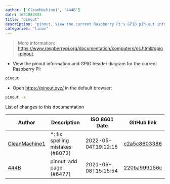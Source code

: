 ```yaml
---
author: ['CleanMachine1', '444B']
date: 1651684335
title: "pinout"
description: "pinout, View the current Raspberry Pi's GPIO pin-out information on the terminal with an ASCII diagram."
categories: "linux"
---
```

> More information: <https://www.raspberrypi.org/documentation/computers/os.html#gpio-pinout>.

- View the pinout information and GPIO header diagram for the current Raspberry Pi:

```bash
pinout
```

- Open https://pinout.xyz/ in the default browser:

```bash
pinout -x
```
List of changes to this documentation


Author | Description | ISO 8601 Date | GitHub link
------|-----|-----|-----
[CleanMachine1](mailto:78213164+CleanMachine1@users.noreply.github.com) | *: fix spelling mistakes (#8072) | 2022-05-04T19:12:15 | [c2a5c8603386](https://github.com/tldr-pages/tldr/commit/c2a5c8603386f1720b996b839802fae1fb60ba8a)
[444B](mailto:444B+github@protonmail.ch) | pinout: add page (#6477) | 2021-09-08T15:15:54 | [220ba999156c](https://github.com/tldr-pages/tldr/commit/220ba999156cab9cd3610078a90474a6a3490338)

